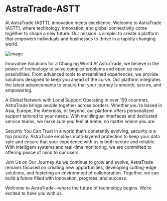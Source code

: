 # AstraTrade-ASTT
At AstraTrade (ASTT), innovation meets excellence.
Welcome to AstraTrade (ASTT), where technology, innovation, and global connectivity come together to shape a new future. Our mission is simple: to create a platform that empowers individuals and businesses to thrive in a rapidly changing world.

![image](https://github.com/user-attachments/assets/2913cba1-15b1-4226-a490-bc8d4ddcc3bc)

Innovative Solutions for a Changing World
At AstraTrade, we believe in the power of technology to solve complex problems and open up new possibilities. From advanced tools to streamlined experiences, we provide solutions designed to keep you ahead of the curve. Our platform integrates the latest advancements to ensure that your journey is smooth, secure, and empowering.

A Global Network with Local Support
Operating in over 150 countries, AstraTrade brings people together across borders. Whether you're based in Asia, Europe, the Americas, or beyond, our platform offers personalized support tailored to your needs. With multilingual interfaces and dedicated service teams, we make sure you feel at home, no matter where you are.

Security You Can Trust
In a world that’s constantly evolving, security is a top priority. AstraTrade employs multi-layered protection to keep your data safe and ensure that your experience with us is both secure and reliable. With intelligent systems and real-time monitoring, we are committed to offering peace of mind to our users.

Join Us on Our Journey
As we continue to grow and evolve, AstraTrade remains focused on creating new opportunities, developing cutting-edge solutions, and fostering an environment of collaboration. Together, we can build a future filled with innovation, progress, and success.

Welcome to AstraTrade—where the future of technology begins. We’re excited to have you with us.
